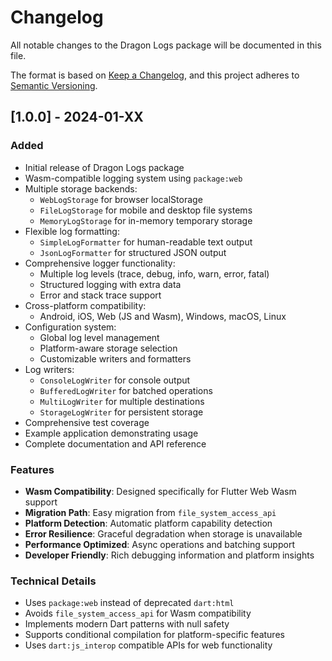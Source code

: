 # Changelog

All notable changes to the Dragon Logs package will be documented in this file.

The format is based on [Keep a Changelog](https://keepachangelog.com/en/1.0.0/),
and this project adheres to [Semantic Versioning](https://semver.org/spec/v2.0.0.html).

## [1.0.0] - 2024-01-XX

### Added
- Initial release of Dragon Logs package
- Wasm-compatible logging system using `package:web`
- Multiple storage backends:
  - `WebLogStorage` for browser localStorage
  - `FileLogStorage` for mobile and desktop file systems
  - `MemoryLogStorage` for in-memory temporary storage
- Flexible log formatting:
  - `SimpleLogFormatter` for human-readable text output
  - `JsonLogFormatter` for structured JSON output
- Comprehensive logger functionality:
  - Multiple log levels (trace, debug, info, warn, error, fatal)
  - Structured logging with extra data
  - Error and stack trace support
- Cross-platform compatibility:
  - Android, iOS, Web (JS and Wasm), Windows, macOS, Linux
- Configuration system:
  - Global log level management
  - Platform-aware storage selection
  - Customizable writers and formatters
- Log writers:
  - `ConsoleLogWriter` for console output
  - `BufferedLogWriter` for batched operations
  - `MultiLogWriter` for multiple destinations
  - `StorageLogWriter` for persistent storage
- Comprehensive test coverage
- Example application demonstrating usage
- Complete documentation and API reference

### Features
- **Wasm Compatibility**: Designed specifically for Flutter Web Wasm support
- **Migration Path**: Easy migration from `file_system_access_api`
- **Platform Detection**: Automatic platform capability detection
- **Error Resilience**: Graceful degradation when storage is unavailable
- **Performance Optimized**: Async operations and batching support
- **Developer Friendly**: Rich debugging information and platform insights

### Technical Details
- Uses `package:web` instead of deprecated `dart:html`
- Avoids `file_system_access_api` for Wasm compatibility
- Implements modern Dart patterns with null safety
- Supports conditional compilation for platform-specific features
- Uses `dart:js_interop` compatible APIs for web functionality